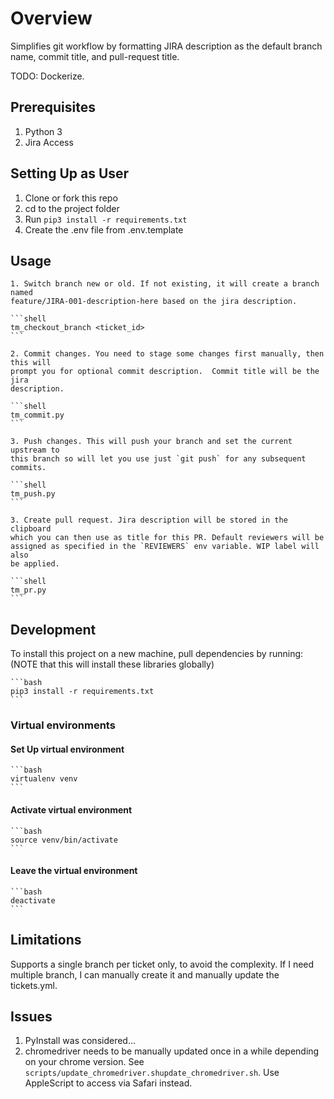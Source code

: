 # Overview

Simplifies git workflow by formatting JIRA description as the default branch name,
commit title, and pull-request title.

TODO: Dockerize.

## Prerequisites

1. Python 3
2. Jira Access

## Setting Up as User

1. Clone or fork this repo
2. cd to the project folder
3. Run `pip3 install -r requirements.txt`
4. Create the .env file from .env.template

## Usage

    1. Switch branch new or old. If not existing, it will create a branch named
    feature/JIRA-001-description-here based on the jira description.

    ```shell
    tm_checkout_branch <ticket_id>
    ```

    2. Commit changes. You need to stage some changes first manually, then this will
    prompt you for optional commit description.  Commit title will be the jira
    description.

    ```shell
    tm_commit.py
    ```

    3. Push changes. This will push your branch and set the current upstream to
    this branch so will let you use just `git push` for any subsequent commits.

    ```shell
    tm_push.py
    ```

    3. Create pull request. Jira description will be stored in the clipboard
    which you can then use as title for this PR. Default reviewers will be
    assigned as specified in the `REVIEWERS` env variable. WIP label will also
    be applied.

    ```shell
    tm_pr.py
    ```

## Development

To install this project on a new machine, pull dependencies by running: (NOTE
that this will install these libraries globally)

    ```bash
    pip3 install -r requirements.txt
    ```

### Virtual environments

#### Set Up virtual environment

    ```bash
    virtualenv venv
    ```

#### Activate virtual environment

    ```bash
    source venv/bin/activate
    ```

#### Leave the virtual environment

    ```bash
    deactivate
    ```

## Limitations

Supports a single branch per ticket only, to avoid the complexity.
If I need multiple branch, I can manually create it and manually update the tickets.yml.

## Issues

1. PyInstall was considered...
2. chromedriver needs to be manually updated once in a while depending on your chrome version. See `scripts/update_chromedriver.shupdate_chromedriver.sh`. Use AppleScript to access via Safari instead.
